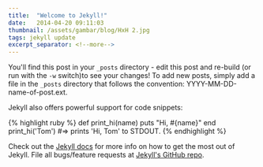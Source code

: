 ```yaml
---
title:  "Welcome to Jekyll!"
date:   2014-04-20 09:11:03
thumbnail: /assets/gambar/blog/HxH 2.jpg
tags: jekyll update
excerpt_separator: <!--more-->
---
```


You'll find this post in your `_posts` directory - edit this post and re-build (or run with the `-w` switch)<!--more-->to see your changes!
To add new posts, simply add a file in the `_posts` directory that follows the convention: YYYY-MM-DD-name-of-post.ext.

Jekyll also offers powerful support for code snippets:

{% highlight ruby %}
def print_hi(name)
  puts "Hi, #{name}"
end
print_hi('Tom')
#=> prints 'Hi, Tom' to STDOUT.
{% endhighlight %}

Check out the [Jekyll docs][jekyll] for more info on how to get the most out of Jekyll. File all bugs/feature requests at [Jekyll's GitHub repo][jekyll-gh].

[jekyll-gh]: https://github.com/mojombo/jekyll
[jekyll]:    http://jekyllrb.com
